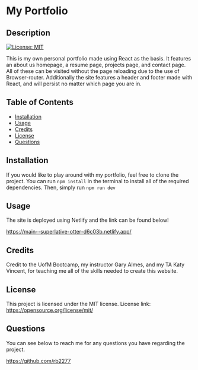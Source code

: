 # My Portfolio

## Description

[![License: MIT](https://img.shields.io/badge/License-MIT-yellow.svg)](https://opensource.org/licenses/MIT)

This is my own personal portfolio made using React as the basis. It features an about us homepage, a resume page, projects page, and contact page. All of these can be visited without the page reloading due to the use of Browser-router. Additionally the site features a header and footer made with React, and will persist no matter which page you are in.

## Table of Contents

- [Installation](#installation)
- [Usage](#usage)
- [Credits](#credits)
- [License](#license)
- [Questions](#questions)

## Installation

If you would like to play around with my portfolio, feel free to clone the project. You can run `npm install` in the terminal to install all of the required dependencies. Then, simply run `npm run dev`

## Usage

The site is deployed using Netlify and the link can be found below!

https://main--superlative-otter-d6c03b.netlify.app/


## Credits

Credit to the UofM Bootcamp, my instructor Gary Almes, and my TA Katy Vincent, for teaching me all of the skills needed to create this website.

## License

This project is licensed under the MIT license. License link: https://opensource.org/license/mit/

## Questions

You can see below to reach me for any questions you have regarding the project.

https://github.com/rb2277



